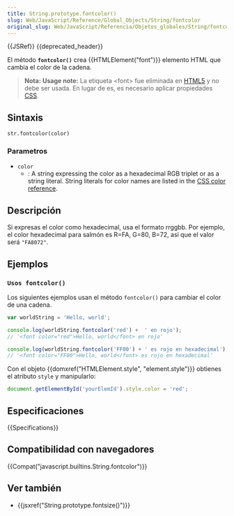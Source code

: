```yaml
---
title: String.prototype.fontcolor()
slug: Web/JavaScript/Reference/Global_Objects/String/fontcolor
original_slug: Web/JavaScript/Referencia/Objetos_globales/String/fontcolor
---
```


{{JSRef}} {{deprecated_header}}

El método **`fontcolor()`** crea {{HTMLElement("font")}} elemento HTML que cambia el color de la cadena.

> **Nota:** **Usage note:** La etiqueta \<font> fue eliminada en [HTML5](/es/docs/Web/Guide/HTML/HTML5) y no debe ser usada. En lugar de es, es necesario aplicar propiedades [CSS](/es/docs/Web/CSS).

## Sintaxis

```
str.fontcolor(color)
```

### Parametros

- `color`
  - : A string expressing the color as a hexadecimal RGB triplet or as a string literal. String literals for color names are listed in the [CSS color reference](/es/docs/Web/CSS/color_value).

## Descripción

Si expresas el color como hexadecimal, usa el formato rrggbb. Por ejemplo, el color hexadecimal para salmón es R=FA, G=80, B=72, así que el valor será `"FA8072"`.

## Ejemplos

### `Usos fontcolor()`

Los siguientes ejemplos usan el método `fontcolor()` para cambiar el color de una cadena.

```js
var worldString = 'Hello, world';

console.log(worldString.fontcolor('red') +  ' en rojo');
// '<font color="red">Hello, world</font> en rojo'

console.log(worldString.fontcolor('FF00') + ' es rojo en hexadecimal');
// '<font color="FF00">Hello, world</font> es rojo en hexadecimal'
```

Con el objeto {{domxref("HTMLElement.style", "element.style")}} obtienes el atributo `style` y manipularlo:

```js
document.getElementById('yourElemId').style.color = 'red';
```

## Especificaciones

{{Specifications}}

## Compatibilidad con navegadores

{{Compat("javascript.builtins.String.fontcolor")}}

## Ver también

- {{jsxref("String.prototype.fontsize()")}}
